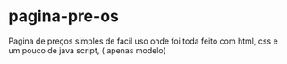 # pagina-pre-os
Pagina de preços simples de facil uso onde foi toda feito com html, css e um pouco de java script, ( apenas modelo)
